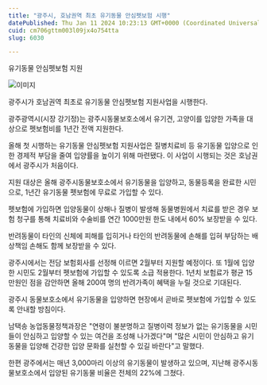```yaml
---
title: "광주시, 호남권역 최초 유기동물 안심펫보험 시행"
datePublished: Thu Jan 11 2024 10:23:13 GMT+0000 (Coordinated Universal Time)
cuid: cm706gttm003l09jx4o754tta
slug: 6030

---
```



유기동물 안심펫보험 지원

![이미지](https://cdn.hashnode.com/res/hashnode/image/upload/v1739259947791/20cdb520-feaa-4556-ac49-0758cc7c2b4f.jpeg)

광주시가 호남권역 최초로 유기동물 안심펫보험 지원사업을 시행한다.

광주광역시(시장 강기정)는 광주시동물보호소에서 유기견, 고양이를 입양한 가족을 대상으로 펫보험비를 1년간 전액 지원한다.

올해 첫 시행하는 유기동물 안심펫보험 지원사업은 질병치료비 등 유기동물 입양으로 인한 경제적 부담을 줄여 입양률을 높이기 위해 마련됐다. 이 사업이 시행되는 것은 호남권에서 광주시가 처음이다.

지원 대상은 올해 광주시동물보호소에서 유기동물을 입양하고, 동물등록을 완료한 시민으로, 1년간 유기동물 펫보험에 무료로 가입할 수 있다.

펫보험에 가입하면 입양동물이 상해나 질병이 발생해 동물병원에서 치료를 받은 경우 보험 청구를 통해 치료비와 수술비를 연간 1000만원 한도 내에서 60% 보장받을 수 있다.

반려동물이 타인의 신체에 피해를 입히거나 타인의 반려동물에 손해를 입혀 부담하는 배상책임 손해도 함께 보장받을 수 있다.

광주시에서는 전담 보험회사를 선정해 이르면 2월부터 지원할 예정이다. 또 1월에 입양한 시민도 2월부터 펫보험에 가입할 수 있도록 소급 적용한다. 1년치 보험료가 평균 15만원인 점을 감안하면 올해 200여 명의 반려가족이 혜택을 누릴 것으로 기대된다.

광주시 동물보호소에서 유기동물을 입양하면 현장에서 곧바로 펫보험에 가입할 수 있도록 안내할 방침이다.

남택송 농업동물정책과장은 "연령이 불분명하고 질병이력 정보가 없는 유기동물을 시민들이 안심하고 입양할 수 있는 여건을 조성해 나가겠다"며 "많은 시민이 안심하고 유기동물을 입양해 건강한 입양 문화를 실천할 수 있길 바란다"고 말했다.

한편 광주에서는 매년 3,000마리 이상의 유기동물이 발생하고 있으며, 지난해 광주시동물보호소에서 입양된 유기동물 비율은 전체의 22%에 그쳤다.